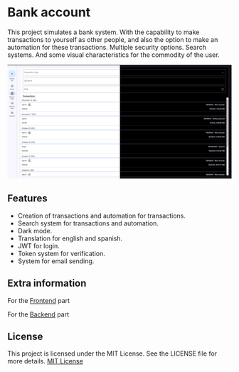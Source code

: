 # Bank account
This project simulates a bank system. With the capability to make transactions 
to yourself as other people, and also the option to make an automation for 
these transactions. Multiple security options. Search systems.
And some visual characteristics for the commodity of the user.

![Example of the transactions page](/imgs/example.jpg "Transactions page")

## Features

- Creation of transactions and automation for transactions.
- Search system for transactions and automation.
- Dark mode.
- Translation for english and spanish.
- JWT for login.
- Token system for verification.
- System for email sending. 

## Extra information

For the [Frontend](/fronted/README.md) part

For the [Backend](/backend/README.md) part

## License
This project is licensed under the MIT License. See the LICENSE file for more details.
[MIT License](./LICENSE)